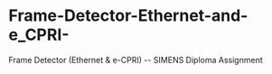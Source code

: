 # Frame-Detector-Ethernet-and-e_CPRI-
Frame Detector (Ethernet &amp; e-CPRI)  -- SIMENS Diploma Assignment
